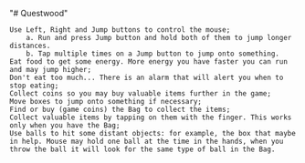 "# Questwood" 


    Use Left, Right and Jump buttons to control the mouse;
        a. Run and press Jump button and hold both of them to jump longer distances.
        b. Tap multiple times on a Jump button to jump onto something.
    Eat food to get some energy. More energy you have faster you can run and may jump higher;
    Don't eat too much... There is an alarm that will alert you when to stop eating;
    Collect coins so you may buy valuable items further in the game;
    Move boxes to jump onto something if necessary;
    Find or buy (game coins) the Bag to collect the items;
    Collect valuable items by tapping on them with the finger. This works only when you have the Bag;
    Use balls to hit some distant objects: for example, the box that maybe in help. Mouse may hold one ball at the time in the hands, when you throw the ball it will look for the same type of ball in the Bag.
